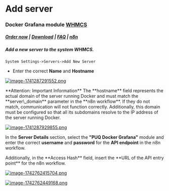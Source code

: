 # Add server

### Docker Grafana module **[WHMCS](https://puqcloud.com/link.php?id=77)** 

#####  [Order now](https://puqcloud.com/whmcs-module-docker-grafana.php) | [Download](https://download.puqcloud.com/WHMCS/servers/PUQ_WHMCS-Docker-Grafana/) | [FAQ](https://faq.puqcloud.com/) | [n8n](https://puqcloud.com/link.php?id=117)

##### Add a new server to the system WHMCS.

```
System Settings->Servers->Add New Server
```

- Enter the correct **Name** and **Hostname**

[![image-1741287291552.png](https://doc.puq.info/uploads/images/gallery/2025-03/scaled-1680-/image-1741287291552.png)](https://doc.puq.info/uploads/images/gallery/2025-03/image-1741287291552.png)

<p class="callout warning">**Attention: Important Information** The **hostname** field represents the actual domain of the server running Docker and must match the **server\_domain** parameter in the **n8n workflow**. If they do not match, communication will not function correctly.  
Additionally, this domain must be configured so that all its subdomains resolve to the IP address of the server running Docker.</p>

[![image-1741287929855.png](https://doc.puq.info/uploads/images/gallery/2025-03/scaled-1680-/image-1741287929855.png)](https://doc.puq.info/uploads/images/gallery/2025-03/image-1741287929855.png)  
  
In the **Server Details** section, select the **"PUQ Docker Grafana"** module and enter the correct **username** and **password** for the **API endpoint** in the n8n workflow.

<p class="callout warning">Additionally, in the **Access Hash** field, insert the **URL of the API entry point** for the n8n workflow.</p>

[![image-1742762415704.png](https://doc.puq.info/uploads/images/gallery/2025-03/scaled-1680-/image-1742762415704.png)](https://doc.puq.info/uploads/images/gallery/2025-03/image-1742762415704.png)

[![image-1742762449168.png](https://doc.puq.info/uploads/images/gallery/2025-03/scaled-1680-/image-1742762449168.png)](https://doc.puq.info/uploads/images/gallery/2025-03/image-1742762449168.png)